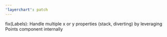```yaml
---
'layerchart': patch
---
```


fix(Labels): Handle multiple x or y properties (stack, diverting) by leveraging Points component internally
